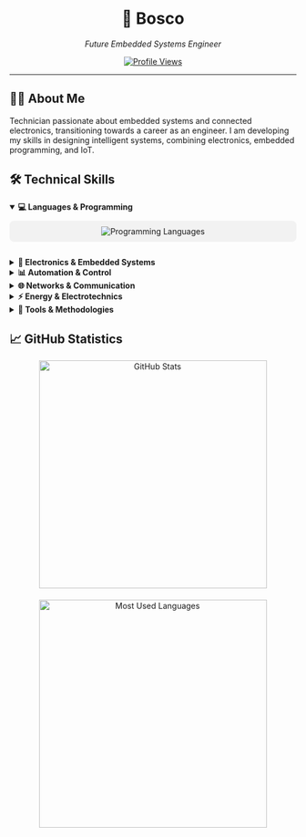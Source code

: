 <div align="center">
  <h1>🚀 Bosco</h1>
  <p><em>Future Embedded Systems Engineer</em></p>
  
  [![Profile Views](https://komarev.com/ghpvc/?username=bosco-drg&color=brightgreen&style=flat-square)](https://github.com/bosco-drg)
</div>

---

## 👨‍💻 About Me

<div>
Technician passionate about embedded systems and connected electronics, transitioning towards a career as an engineer. I am developing my skills in designing intelligent systems, combining electronics, embedded programming, and IoT.
</div>

## 🛠️ Technical Skills

<details open>
  <summary><b>💻 Languages & Programming</b></summary>
  <div align="center" style="padding: 10px; background-color: rgba(50, 50, 50, 0.05); border-radius: 8px; margin: 10px 0;">
    <img src="https://skillicons.dev/icons?i=c,cpp,cs,python,js,html,css" alt="Programming Languages" />
  </div>
  <br>
</details>

<details>
    <summary><b>🔌 Electronics & Embedded Systems</b></summary>
    <div style="background-color: rgba(50, 50, 50, 0.05); border-radius: 8px; padding: 15px; margin: 10px 0;">
      <ul>
          <li><b>Microcontrollers</b> : Arduino, Raspberry Pi, ARM Cortex-M, PIC, ESP32, STM32</li>
          <li><b>Electronic Design</b> : Schematic, PCB design, Analog and Digital Electronics</li>
          <li><b>Instrumentation</b> : Oscilloscopes, Logic Analyzers, Multimeters, Signal Generators</li>
          <li><b>FPGA</b> : Introduction to VHDL, Logic Design</li>
      </ul>
    </div>
    <br>
</details>

<details>
    <summary><b>📊 Automation & Control</b></summary>
    <div style="background-color: rgba(50, 50, 50, 0.05); border-radius: 8px; padding: 15px; margin: 10px 0;">
      <ul>
          <li>Control Systems, PID Regulation, System Modeling</li>
          <li>Programmable Logic Controllers (PLC)</li>
          <li>Supervision and Human-Machine Interfaces (HMI)</li>
      </ul>
    </div>
    <br>
</details>

<details>
    <summary><b>🌐 Networks & Communication</b></summary>
    <div style="background-color: rgba(50, 50, 50, 0.05); border-radius: 8px; padding: 15px; margin: 10px 0;">
      <ul>
          <li><b>Embedded Protocols</b> : I2C, SPI, UART, CAN, RS-485, Modbus</li>
          <li><b>Wireless Communications</b> : Bluetooth, Wi-Fi, LoRaWAN, Zigbee, LTE-M</li>
          <li><b>Industrial Networks</b> : Industrial Ethernet</li>
          <li><b>Network Architecture</b> : TCP/IP, Setting up IoT Servers</li>
      </ul>
    </div>
    <br>
</details>

<details>
    <summary><b>⚡ Energy & Electrotechnics</b></summary>
    <div style="background-color: rgba(50, 50, 50, 0.05); border-radius: 8px; padding: 15px; margin: 10px 0;">
      <ul>
          <li>Electrical Distribution, Electrical Certifications</li>
          <li>Power Electronics, Converters</li>
      </ul>
    </div>
    <br>
</details>

<details>
    <summary><b>🔧 Tools & Methodologies</b></summary>
    <div style="background-color: rgba(50, 50, 50, 0.05); border-radius: 8px; padding: 15px; margin: 10px 0;">
      <ul>
          <li><b>IDE & Editors</b> : Visual Studio Code, MATLAB</li>
          <li><b>Version Control</b> : Git, GitHub</li>
          <li><b>Design</b> : KiCad, EasyEDA, MATLAB/Simulink</li>
          <li><b>Development</b> : MPLAB, STM32CubeIDE, Arduino IDE, PlatformIO, Visual Studio Code</li>
      </ul>
    </div>
    <br>
</details>

## 📈 GitHub Statistics

<div align="center" style="display: flex; flex-wrap: wrap; justify-content: center; gap: 10px;">
  <div style="display: flex; flex-direction: column; align-items: center; gap: 20px;">
    <img src="https://github-readme-stats.vercel.app/api?username=bosco-drg&show_icons=true&theme=graywhite&hide_border=true" width="400px" alt="GitHub Stats"/>
    <img src="https://github-readme-stats.vercel.app/api/top-langs/?username=bosco-drg&layout=compact&theme=graywhite&hide_border=true" width="400px" alt="Most Used Languages"/>
  </div>



[def]: https://img.shields.io/badge/Blog-FF5722?style=for-the-badge&logo=blogger&logoColor=whit
[def2]: https://skillicons.dev/icons?i=c,cpp,python,js,html,cs
